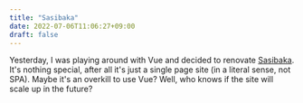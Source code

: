 ```yaml
---
title: "Sasibaka"
date: 2022-07-06T11:06:27+09:00
draft: false
---
```


Yesterday, I was playing around with Vue and decided to renovate [Sasibaka](https://sasibaka.surge.sh). It's nothing special, after all it's just a single page site (in a literal sense, not SPA). Maybe it's an overkill to use Vue? Well, who knows if the site will scale up in the future?
